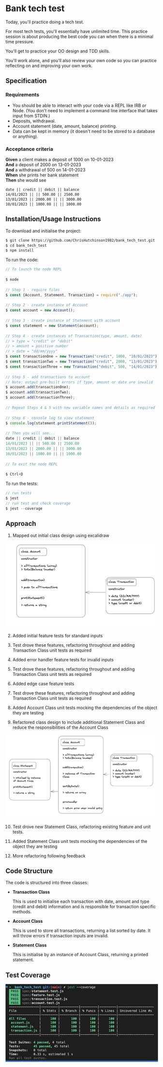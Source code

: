 # Bank tech test

Today, you'll practice doing a tech test.

For most tech tests, you'll essentially have unlimited time. This practice session is about producing the best code you can when there is a minimal time pressure.

You'll get to practice your OO design and TDD skills.

You'll work alone, and you'll also review your own code so you can practice reflecting on and improving your own work.

## Specification

### Requirements

- You should be able to interact with your code via a REPL like IRB or Node. (You don't need to implement a command line interface that takes input from STDIN.)
- Deposits, withdrawal.
- Account statement (date, amount, balance) printing.
- Data can be kept in memory (it doesn't need to be stored to a database or anything).

### Acceptance criteria

**Given** a client makes a deposit of 1000 on 10-01-2023  
**And** a deposit of 2000 on 13-01-2023  
**And** a withdrawal of 500 on 14-01-2023  
**When** she prints her bank statement  
**Then** she would see

```
date || credit || debit || balance
14/01/2023 || || 500.00 || 2500.00
13/01/2023 || 2000.00 || || 3000.00
10/01/2023 || 1000.00 || || 1000.00
```

## Installation/Usage Instructions

To download and initialise the project:

```sh
$ git clone https://github.com/ChrisHutchinson1982/bank_tech_test.git
$ cd bank_tech_test
$ npm install

```

To run the code:

```js
// To launch the node REPL

$ node

// Step 1 - require files
$ const {Account, Statement, Transaction} = require("./app");

// Step 2 - create instance of Account
$ const account = new Account();

// Step 3 - create instance of Statement with account
$ const statement = new Statement(account);

// Step 4 - create instances of Transaction(type, amount, date)
// > type = "credit" or "debit"
// > amount = positive number
// > date = "dd/mm/yyyy"
$ const transactionOne = new Transaction("credit", 1000, "10/01/2023");
$ const transactionTwo = new Transaction("credit", 2000, "13/01/2023");
$ const transactionThree = new Transaction("debit", 500, "14/01/2023");

// Step 5 - add transactions to account
// Note: output pre-built errors if type, amount or date are invalid
$ account.add(transactionOne);
$ account.add(transactionTwo);
$ account.add(transactionThree);

// Repeat Steps 4 & 5 with new variable names and details as required

// Step 6 - console log to view statement
$ console.log(statement.printStatement());

// Then you will see...
date || credit || debit || balance
14/01/2023 || || 500.00 || 2500.00
13/01/2023 || 2000.00 || || 3000.00
10/01/2023 || 1000.00 || || 1000.00

// To exit the node REPL

$ Ctrl+D

```

To run the tests:

```js
// run tests
$ jest
// run test and check coverage
$ jest --coverage

```

## Approach

1. Mapped out initial class design using excalidraw

![Class Diagram](/images/class_diagram.png)

2. Added initial feature tests for standard inputs

3. Test drove these features, refactoring throughout and adding Transaction Class unit tests as required

4. Added error handler feature tests for invalid inputs

5. Test drove these features, refactoring throughout and adding Transaction Class unit tests as required

6. Added edge case feature tests

7. Test drove these features, refactoring throughout and adding Transaction Class unit tests as required

8. Added Account Class unit tests mocking the dependencies of the object they are testing

9. Refactored class design to include additional Statement Class and reduce the responsibilities of the Account Class

![Class Diagram](/images/revised_class_diagram.png)

10. Test drove new Statement Class, refactoring existing feature and unit tests.

11. Added Statement Class unit tests mocking the dependencies of the object they are testing

12. More refactoring following feedback

## Code Structure

The code is structured into three classes:

- **Transaction Class**

  This is used to initialise each transaction with date, amount and type (credit and debit) information and is responsible for transaction specific methods.

- **Account Class**

  This is used to store all transactions, returning a list sorted by date. It will throw errors if transaction inputs are invalid.

- **Statement Class**

  This is initialise by an instance of Account Class, returning a printed statement.

## Test Coverage

![Test Coverage](/images/test_coverage.png)

